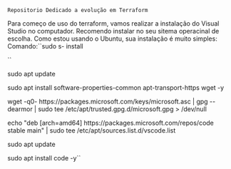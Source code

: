 ``Repositorio Dedicado a evolução em Terraform`` 

Para começo de uso do terraform, vamos realizar a instalação do Visual Studio no computador. Recomendo instalar no seu sitema operacinal de escolha. 
Como estou usando o Ubuntu, sua instalação é muito simples: 
Comando:``sudo s- install 


``<p>sudo apt update
<p>sudo apt install software-properties-common apt-transport-https wget -y
<p>wget -q0- https://packages.microsoft.com/keys/microsoft.asc | gpg --dearmor | sudo tee /etc/apt/trusted.gpg.d/microsoft.gpg > /dev/null
<p>echo "deb [arch=amd64] https://packages.microsoft.com/repos/code stable main" | sudo tee /etc/apt/sources.list.d/vscode.list
<p>sudo apt update
<p>sudo apt install code -y``


